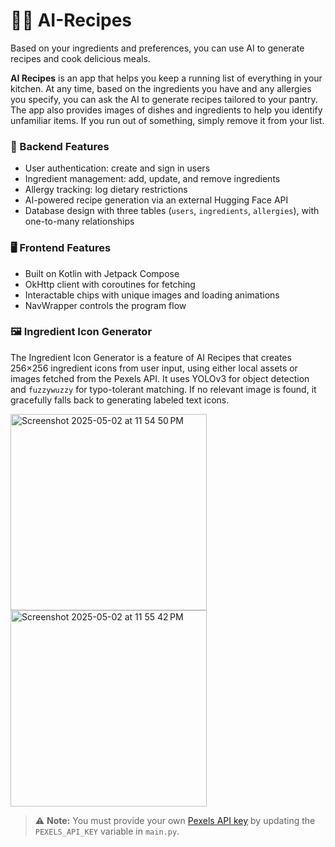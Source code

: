 # 🤖🍲 AI-Recipes

Based on your ingredients and preferences, you can use AI to generate recipes and cook delicious meals.

**AI Recipes** is an app that helps you keep a running list of everything in your kitchen. At any time, based on the ingredients you have and any allergies you specify, you can ask the AI to generate recipes tailored to your pantry. The app also provides images of dishes and ingredients to help you identify unfamiliar items. If you run out of something, simply remove it from your list.

### 🔧 Backend Features

* User authentication: create and sign in users
* Ingredient management: add, update, and remove ingredients
* Allergy tracking: log dietary restrictions
* AI-powered recipe generation via an external Hugging Face API
* Database design with three tables (`users`, `ingredients`, `allergies`), with one-to-many relationships

### 🖥️ Frontend Features

* Built on Kotlin with Jetpack Compose
* OkHttp client with coroutines for fetching
* Interactable chips with unique images and loading animations
* NavWrapper controls the program flow

### 🖼️ Ingredient Icon Generator

The Ingredient Icon Generator is a feature of AI Recipes that creates 256×256 ingredient icons from user input, using either local assets or images fetched from the Pexels API. It uses YOLOv3 for object detection and `fuzzywuzzy` for typo-tolerant matching. If no relevant image is found, it gracefully falls back to generating labeled text icons.

<img width="314" alt="Screenshot 2025-05-02 at 11 54 50 PM" src="https://github.com/user-attachments/assets/1649baf9-7d36-46c8-bb68-6a4a64da16eb" />
<img width="314" alt="Screenshot 2025-05-02 at 11 55 42 PM" src="https://github.com/user-attachments/assets/ecfb881d-9145-444a-b79d-5282efdab6d4" />

> ⚠️ **Note:** You must provide your own [Pexels API key](https://www.pexels.com/api/) by updating the `PEXELS_API_KEY` variable in `main.py`.
